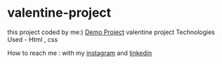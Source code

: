 # valentine-project
this project coded by me:)
[Demo Project](https://github.com/mayabehroozi/valentine-project.git)
valentine project
 Technologies Used - Html , css 


 
 How to reach me : with my [instagram](https://www.instagram.com/mayacodingjourneyy) and 
[linkedin](https://www.linkedin.com/in/mayabehroozi) 
